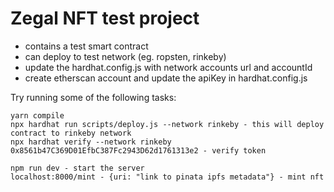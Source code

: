 # Zegal NFT test project

- contains a test smart contract
- can deploy to test network (eg. ropsten, rinkeby)
- update the hardhat.config.js with network accounts url and accountId
- create etherscan account and update the apiKey in hardhat.config.js

Try running some of the following tasks:

```shell
yarn compile
npx hardhat run scripts/deploy.js --network rinkeby - this will deploy contract to rinkeby network
npx hardhat verify --network rinkeby 0x8561b47C369D01EfbC387Fc2943D62d1761313e2 - verify token 

npm run dev - start the server
localhost:8000/mint - {uri: "link to pinata ipfs metadata"} - mint nft
```
